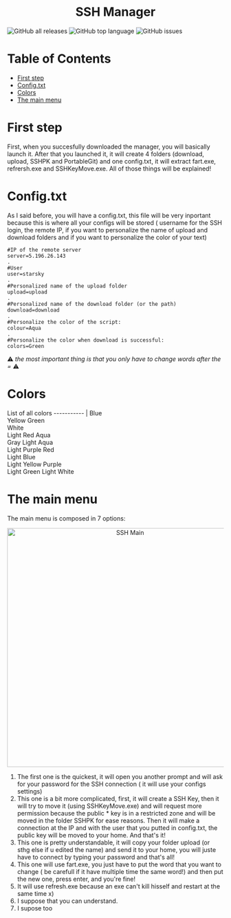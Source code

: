 <h1 align=center > SSH Manager </h1>

<img alt="GitHub all releases" src="https://img.shields.io/github/downloads/Starsky-pil/SSH-Manager/total"> <img alt="GitHub top language" src="https://img.shields.io/github/languages/top/Starsky-pil/SSH-Manager"> <img alt="GitHub issues" src="https://img.shields.io/github/issues/Starsky-pil/SSH-Manager">

# Table of Contents  
* [First step](#First-step)  
* [Config.txt](#Config.txt)  
* [Colors](#Colors)  
* [The main menu](#The-main-menu)  
    
<a name="headers"/>

# First step

First, when you succesfully downloaded the manager, you will basically launch it. After that you launched it, it will create 4 folders (download, upload, SSHPK and PortableGit) and one config.txt, it will extract fart.exe, refrersh.exe and SSHKeyMove.exe. All of those things will be explained! 

# Config.txt

As I said before, you will have a config.txt, this file will be very inportant because this is where all your configs will be stored ( username for the SSH login, the remote IP, if you want to personalize the name of upload and download folders and if you want to personalize the color of your text)
```
#IP of the remote server 
server=5.196.26.143
.   
#User 
user=starsky
.    
#Personalized name of the upload folder 
upload=upload
.    
#Personalized name of the download folder (or the path) 
download=download
.    
#Personalize the color of the script: 
colour=Aqua
.    
#Personalize the color when download is successful: 
colors=Green
```
:warning: *the most important thing is that you only have to change words after the =* :warning:

# Colors

List of all colors
----------- |
Blue                  
Yellow
Green       
White       
Light Red
Aqua        
Gray 
Light Aqua       
Light Purple
Red          
Light Blue   
Light Yellow
Purple        
Light Green 
Light White

# The main menu

The main menu is composed in 7 options:
<p align="center">
  <img src="https://cdn.discordapp.com/attachments/669629495866556436/802644044462555166/mainpanel.png" width="556" title="SSH Main">
</p>

1. The first one is the quickest, it will open you another prompt and will ask for your password for the SSH connection ( it will use your configs settings)
2. This one is a bit more complicated, first, it will create a SSH Key, then it will try to move it (using SSHKeyMove.exe) and will request more permission because the public * key is in a restricted zone and will be moved in the folder SSHPK for ease reasons. Then it will make a connection at the IP and with the user that you putted in config.txt, the public key will be moved to your home. And that's it!
3. This one is pretty understandable, it will copy your folder upload (or sthg else if u edited the name) and send it to your home, you will juste have to connect by typing your password and that's all!
4. This one will use fart.exe, you just have to put the word that you want to change ( be carefull if it have multiple time the same word!) and then put the new one, press enter, and you're fine!
5. It will use refresh.exe because an exe can't kill hisself and restart at the same time x)
6. I suppose that you can understand.
7. I supose too
